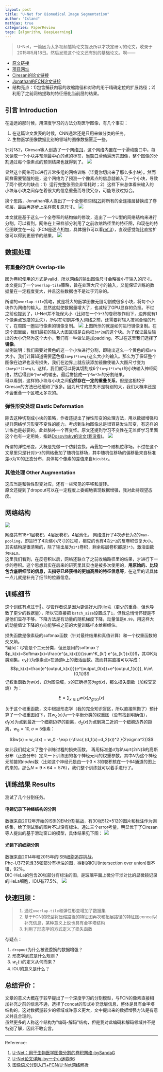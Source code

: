 ```yaml
---
layout: post
title: "U-Net for Biomedical Image Segmentation"
author: "Island"
mathjax: true
categories: PaperReview
tags: [algorithm, DeepLearning]
---
```


> U-Net，一篇因为太多视频插帧论文提及所以才决定研习的论文，收录于2015年5月18日。然后发现这个论文还有别的基础论文。啊——

- [原文链接](https://arxiv.org/abs/1505.04597)
- [项目网址](https://lmb.informatik.uni-freiburg.de/people/ronneber/u-net/)
- [Ciresan的论文链接](http://people.idsia.ch/~juergen/nips2012.pdf)
- [Jonathan的FCN论文链接](https://arxiv.org/abs/1411.4038)
- 结构亮点：1)包含捕获内容的收缩路径和对称的用于精确定位的扩展路径；2)利用了之前网络提取的特征细化当前层的结果。

## 引言 Introduction
在遥远的那时候，用深度学习的方法分割医学图像，有几个事实：
1. 在这篇论文发表的时候，CNN通常还是只用来做分类的任务。
2. 生物医学图像数据比别的领域的图像数据匮乏一些。

针对1&2，Ciresan等人创造了一个网络[[1]](http://people.idsia.ch/~juergen/nips2012.pdf)，这个网络内置在一个滑动窗口中，每次读取一个小块并预测最中心的点的标签，当窗口滑动遍历完图像，整个图像的分割通过每个像素点的预测结果也就得到了。
![](/assets/img/UNet/Ciresan.jpg)

显然这个网络可以进行非常多组的网络训练（毕竟你切出来了那么多小块）。然而同样需要警醒的是，这个网络为了预测一个像素点的信息就输入了一个小块，导致了两个很大的缺点：1）运行完整张图会非常耗时；2）这样下来总体看来输入的小块与小块之间存在着很大的信息重叠而导致冗杂，可能导致过拟合。

换个思路，Jonathan等人提出了一个全卷积网络[[2]](https://arxiv.org/pdf/1411.4038.pdf)将所有的全连接层替换成了卷积层，最后再逐步上采样恢复原尺寸。
![](/assets/img/UNet/FCN.jpg)

本文就是基于这么一个全卷积的结构做的修改，造出了一个U型的网络结构来进行分割。可以看到，网络在上采样部分利用了之前收缩路径里的特征图，和现在的特征图联立在一起（FCN是逐点相加，具体细节可以看[ref.3](https://zhuanlan.zhihu.com/p/31428783)），直观感觉能比直接扩张可以得到更细节的结果。
![](/assets/img/UNet/UNet.jpg)


## 数据处理
### 有重叠的切片 Overlap-tile
因为卷积使用的方式是valid，所以网络的输出图像尺寸会略微小于输入的尺寸。本文提出了一个`overlap-tile`策略，旨在处理大尺寸的输入，又能保证训练的数据量在一定程度变大，并且这些数据也不是过于冗杂的。

所谓的`overlap-tile`策略，就是将大的医学图像无缝切割成很多小块，将每个小块作为网络的输入。显然这就使数据量增大了，也减轻了GPU显存的负担。不过之前也提到了，U-Net并不能保大小（比如在一个`3*3`的卷积核作用下，边界就有1个像素点宽度的丢失），所以在切割并传入网络之前，还需要将输入按照合理的尺寸，在周围一圈进行像素的镜像复制。
![](/assets/img/UNet/overlap-tile.jpg)
上图所示的就是如何进行镜像复制。在这个图里面，我们最初的输入大图区域是白色框`3m*2n`的这个块。为了保证最后输出的大小仍然为这个大小，我们有一种做法是加padding，不过在这里我们选择了**镜像**。   
举例说明：我们需要对黄色的这一个小块进行分割，即输出这么一个黄色的框`m*n`大小，我们计算知道需要蓝色框`(m+p)*(n+q)`这么大小的输入。那么为了保证整个图像在边界也没有损失，我们在边界上就应该添加镜像使输入大图尺寸变为`(3m+p)*(2n+q)`。这样，我们就可以将其切割成6个`(m+p)*(n*q)`的小块输入神经网络，然后得到6个`m*n`的输出，最后拼接成一个`3m*2n`的分割结果。    
可以看到，这样的小块与小块之间**仍然存在一定的重叠关系**，但是这相较于Ciresan的方法已经缓和了很多。因为尺寸的损失不是特别的大，我们大概率还是不会重叠一个区域太多次的。

### 弹性形变处理 Elastic Deformation
除去这种切割成小块的策略，作者还提出了弹性形变的处理方法，用以数据增强和提升网络学习形变不变性的能力。考虑到生物图像总是很容易发生形变，有这样的训练也是必要的。此处脑补一个百变怪。原文还提到学习不变性在无监督学习里面这个也有一定用处，指路[Dosovitsky的论文(我没看)](https://arxiv.org/abs/1406.6909v1)。
![](/assets/img/UNet/elastic.jpg)

所谓的弹性形变，大概是先做一个仿射变换，再叠加一个随机位移场。不过在这个文章里只是针对`3*3`的网格叠加了随机位移场，其中随机位移场的偏移量来自标准差$\sigma$为$10$的正态分布，具体每个像素的差值来自`bicubic`。

### 其他处理 Other Augmentation
这应当是和弹性形变对应，还有一些常见的平移和旋转。    
原文还提到了dropout可以在一定程度上委婉地表现数据增强，我对此持观望态度。

## 网络结构
![](/assets/img/UNet/UNet.jpg)

网络共有18+1层卷积，4层反卷积，4层池化。
网络进行了4次步长为2的`max-pooling`，即进行了4次缩小尺寸的过程，相应的也有4次`2*2`的反卷积恢复大小。其实结构是很清晰的，除了输出层为`1*1`卷积，剩余每层卷积都是`3*3`，激活函数为`ReLU`。    
这里我们看到，在反卷积以后，网络还联立了之前收缩路径里的结果，才进行下一步的卷积。这个思想其实在后来的研究里其实也是被多次使用的，**用原始的、比较包含底层细节的信息，去指导已经获得的更加高层的特征信息等**，在这里的话具体一点儿就是补充了细节的位置信息。

## 训练细节
这个训练有点过于🐂。尽管作者说是因为更偏好大的tile块（更少的重叠，但也导致了更少的数据量），所以它直接把  `batch_size`设置成了`1`，但我总悄悄怀疑是不是他们显存不够。下降方法是有动量的随机梯度下降，动量值是`0.99`，用这样大的动量值让下降的方向能够被之前的大量训练样本给束缚住。

损失函数是像素级的softmax函数（针对最终结果和真值计算）和一个权重函数的交叉熵。  
*疑问：尽管是个二元分类，但还是用的softmax？    
$p_k(x)=Softmax(x)=\frac{e^{a_k(x)}}{\sum^K_{k'} e^{a_{k'}(x)}}$，其中K为类别集，$a_k(·)$为像素点$x$在通道$k$上的激活函数。故而其实直接可以写成：
$$p_k(x)=\frac{e^{output_k(x)}}{e^{output_0(x)}+e^{output_1(x)}}, k\in\{0,1\}$$
记权重函数为$w(x)$，$\Omega$为图像域，$x$的正确标签为$gt(x)$，那么损失函数（加权交叉熵）为：

$$ E = \sum_{x\in\Omega}{w(x)p_{gt(x)}(x)}$$

关于这个权重函数，文中根据形态学（我的完全知识盲区，所以直接照搬了）预计算了一个权重图如下，其$w_c(x)$为一个平衡分类的权重图（没有找到明确值），$d_1(x)$为点到最近一个细胞边界的距离，$d_2(x)$为点到第二近的一个细胞边界的距离，$w_0=10, \sigma \approx 5$像素：

$$w(x) = w_c(x) + w_0 · \exp (-\frac{ (d_1(x)+d_2(x))^2 }{2\sigma^2})$$

如此我们就定义了整个训练过程的损失函数。
再用标准差$\sigma$为$\sqrt{2/N}$的高斯分布（正态分布）定义一下训练图的各个神经元间的权重参数，其中$N$为这个神经元前接的$nodes$数（比如这个神经元是由一个$3\times3$的卷积核在一个$64$通道的图上的来的，那么$N = 9 \times 64 =576$），我们整个训练就可以着手进行了。

## 训练结果 Results
测试了几个分割任务。
#### 电镜记录下神经结构的分割
数据来自2012年开始的ISBI的EM分割挑战，有30张512*512的图片和标注作为训练集，给了测试集的图片不过没有标注。通过三个error考量，明显优于了Ciresan等人提出的基于滑动窗口的模型，具体结果见下图：
![](/assets/img/UNet/table1.jpg)
#### 光镜下的细胞分割
数据来自2014年和2015年的ISBI细胞追踪挑战。    
Phc-U373包含35张部分有标注的图，得到的IOU(intersection over union)很不错，92%。   
DIC-HeLa的包含20张部分有标注的图，是玻璃平面上微分干涉对比的显微镜记录的HeLa细胞，IOU有77.5%。
![](/assets/img/UNet/table2.jpg)

## 快速回顾：
> 1. 通过`overlap-tile`和弹性形变增加了数据集
> 2. 基于FCN的模型将压缩路径的特征图再次和拓展路径的特征图concat以补充信息，某种意义上说也具有金字塔结构
> 3. 利用了形态学的方式定义了损失函数

存疑点：
1. `dropout`为什么被说委婉的数据增强？
2. 形态学到底是什么规则？
3. $w_c(·)$的定义从何而来？
4. IOU的意义是什么？

## 总结评价：
文章的意义大概在于较早提出了一个深度学习的分割模型，与FCN的像素直接相加补充之前的信息不通，选择了concat的形式补充低层信息，整体是具有金字塔结构的。这对数据量较少的领域或许意义更大，文中提出来的数据增强方法是有意义并且合理的。    
虽然更多的人称这个结构为"编码-解码"结构，但是我对此编码和解码领域并不是特别了解，因此不敢妄言。

---


Reference: 
1. [U-Net：用于生物医学图像分割的卷积网络-bySandaG](http://baijiahao.baidu.com/s?id=1600400677130320639&wfr=spider&for=pc)
2. [U-Net论文详解-by一个小迷糊66](https://blog.csdn.net/jianyuchen23/article/details/79349694)
3. [图像语义分割入门+FCN/U-Net网络解析](https://zhuanlan.zhihu.com/p/31428783)